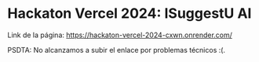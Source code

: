 # Hackaton Vercel 2024: ISuggestU AI

Link de la página: https://hackaton-vercel-2024-cxwn.onrender.com/

PSDTA: No alcanzamos a subir el enlace por problemas técnicos :(.
